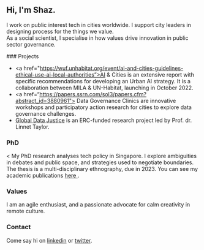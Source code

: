 ## Hi, I'm Shaz. 

I work on public interest tech in cities worldwide. I support city leaders in designing process for the things we value.
<br>
As a social scientist, I specialise in how values drive innovation in public sector governance.

<p>
### Projects

- <a href="https://wuf.unhabitat.org/event/ai-and-cities-guidelines-ethical-use-ai-local-authorities”>AI & Cities</a> is an extensive report with specific recommendations for developing an Urban AI strategy. It is a collaboration between MILA & UN-Habitat, launching in October 2022.
- <a href=“https://papers.ssrn.com/sol3/papers.cfm?abstract_id=3880961"> Data Governance Clinics</a> are innovative workshops and participatory action research for cities to explore data governance challenges.
- <a href=“https://globaldatajustice.org/“> Global Data Justice</a> is an ERC-funded research project led by Prof. dr. Linnet Taylor.

### PhD
<
My PhD research analyses tech policy in Singapore. I explore ambiguities in debates and public space, and strategies used to negotiate boundaries. The thesis is a multi-disciplinary ethnography, due in 2023. You can see my academic publications
<a href=“https://research.tilburguniversity.edu/en/persons/shazade-jameson”> here </a>.


### Values

I am an agile enthusiast, and a passionate advocate for calm creativity in remote culture. 


### Contact

Come say hi on <a href = "https://www.linkedin.com/in/shazjameson">linkedin</a> or <a href="https://twitter.com/shazjameson">twitter</a>.
